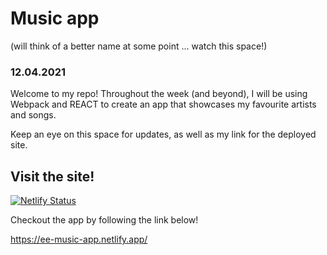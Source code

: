 # Music app
(will think of a better name at some point ... watch this space!)

### 12.04.2021

Welcome to my repo!  Throughout the week (and beyond), I will be using Webpack and REACT to create an app that showcases my favourite artists and songs.

Keep an eye on this space for updates, as well as my link for the deployed site.

## Visit the site!

[![Netlify Status](https://api.netlify.com/api/v1/badges/e459b16a-7ec6-4b17-b801-6a55c00fda7e/deploy-status)](https://app.netlify.com/sites/ee-music-app/deploys)

Checkout the app by following the link below!

https://ee-music-app.netlify.app/
